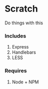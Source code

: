 # Scratch

Do things with this

### Includes
1. Express
2. Handlebars
3. LESS

### Requires
1. Node + NPM

